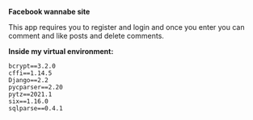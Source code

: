 **Facebook wannabe site**

This app requires you to register and login and once you enter you can comment and like posts and delete comments.

**Inside my virtual environment:**

	bcrypt==3.2.0
	cffi==1.14.5
	Django==2.2
	pycparser==2.20
	pytz==2021.1
	six==1.16.0
	sqlparse==0.4.1

